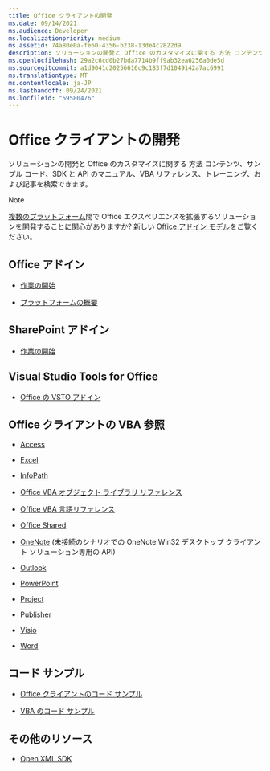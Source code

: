 ```yaml
---
title: Office クライアントの開発
ms.date: 09/14/2021
ms.audience: Developer
ms.localizationpriority: medium
ms.assetid: 74a80e0a-fe60-4356-b238-13de4c2822d9
description: ソリューションの開発と Office のカスタマイズに関する 方法 コンテンツ、サンプル コード、SDK と API のマニュアル、VBA リファレンス、トレーニング、および記事を検索できます。
ms.openlocfilehash: 29a2c6cd0b27bda7714b9ff9ab32ea6256a0de5d
ms.sourcegitcommit: a1d9041c20256616c9c183f7d1049142a7ac6991
ms.translationtype: MT
ms.contentlocale: ja-JP
ms.lasthandoff: 09/24/2021
ms.locfileid: "59580476"
---
```

# <a name="office-client-development"></a>Office クライアントの開発

ソリューションの開発と Office のカスタマイズに関する 方法 コンテンツ、サンプル コード、SDK と API のマニュアル、VBA リファレンス、トレーニング、および記事を検索できます。
  
> [!NOTE]
> [複数のプラットフォーム](/office/dev/add-ins/overview/office-add-in-availability.md)間で Office エクスペリエンスを拡張するソリューションを開発することに関心がありますか? 新しい [Office アドイン モデル](/office/dev/add-ins/)をご覧ください。

## <a name="office-add-ins"></a>Office アドイン
  
- [作業の開始](/office/dev/add-ins/)
  
- [プラットフォームの概要](/office/dev/add-ins/overview/office-add-ins.md)
  
## <a name="sharepoint-add-ins"></a>SharePoint アドイン
  
- [作業の開始](/sharepoint/dev/sp-add-ins/sharepoint-add-ins.md)
  
## <a name="visual-studio-tools-for-office"></a>Visual Studio Tools for Office
  
- [Office の VSTO アドイン](/visualstudio/vsto/create-vsto-add-ins-for-office-by-using-visual-studio.md)
  
## <a name="office-client-vba-references"></a>Office クライアントの VBA 参照
  
- [Access](access/access-home.md)
  
- [Excel](excel/excel-home.md)
  
- [InfoPath](infopath/infopath-home.md)
  
- [Office VBA オブジェクト ライブラリ リファレンス](/office/vba/api/overview/library-reference.md)
  
- [Office VBA 言語リファレンス](/office/vba/api/overview/language-reference.md)
  
- [Office Shared](shared/office-shared.md)
  
- [OneNote](onenote/onenote-home.md) (未接続のシナリオでの OneNote Win32 デスクトップ クライアント ソリューション専用の API) 
  
- [Outlook](outlook/outlook-home.md)
  
- [PowerPoint](powerpoint-home.md)
  
- [Project](project/project-home.md)
  
- [Publisher](publisher-home.md)
  
- [Visio](visio/visio-home.md)
  
- [Word](word/word-home.md)
  
## <a name="code-samples"></a>コード サンプル
  
- [Office クライアントのコード サンプル](https://developer.microsoft.com/office/gallery/?filterBy=Samples)
  
- [VBA のコード サンプル](/samples/browse/)
  
## <a name="other-resources"></a>その他のリソース
  
- [Open XML SDK](/office/open-xml/open-xml-sdk.md)
